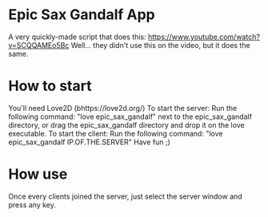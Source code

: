 # Epic Sax Gandalf App
A very quickly-made script that does this: https://www.youtube.com/watch?v=SCQQAMEo5Bc
Well... they didn't use this on the video, but it does the same.

# How to start
You'll need Love2D (bhttps://love2d.org/)
To start the server: Run the following command: "love epic_sax_gandalf" next to the epic_sax_gandalf directory, or drag the epic_sax_gandalf directory and drop it on the love executable.
To start the client: Run the following command: "love epic_sax_gandalf IP.OF.THE.SERVER"
Have fun ;)

# How use
Once every clients joined the server, just select the server window and press any key.
